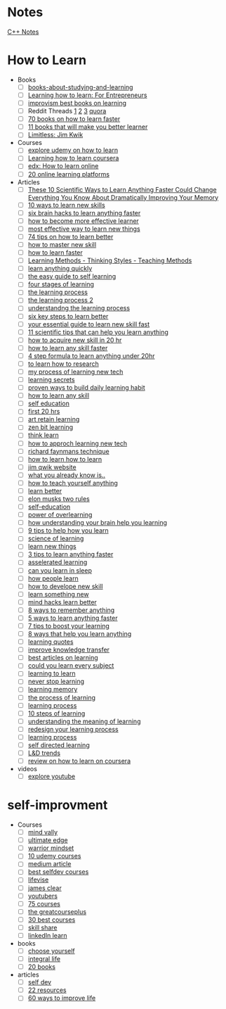 # Notes
[C++ Notes](https://github.com/JDRanpariya/notes/blob/master/books/cpp_crash_course.md)

# How to Learn
- Books
  - [ ] [books-about-studying-and-learning](https://examstudyexpert.com/books-and-guides/books-about-studying-and-learning/)
  - [ ] [Learning how to learn: For Entrepreneurs](https://www.theceolibrary.com/collection/learning-how-to-learn-books)
  - [ ] [improvism best books on learning](https://improveism.com/best-books-on-learning/)
  - [ ] Reddit Threads [1](https://www.reddit.com/r/GetStudying/comments/95ngzv/books_that_you_have_read_on_effective_learning/) [2](https://www.reddit.com/r/selfimprovement/comments/7uvrr9/best_books_on_improving_your_ability_to_learn/) [3](https://www.reddit.com/r/BettermentBookClub/comments/92897s/70_books_on_learning_how_to_learn_30_books_on/) [quora](https://www.quora.com/What-are-the-best-books-on-Learning-How-to-Learn)
  - [ ] [70 books on how to learn faster](https://theartofliving.com/ultimate-learning-how-to-learn-reading-list/)
  - [ ] [11 books that will make you better learner](https://www.inc.com/quora/11-must-read-books-that-will-make-you-a-better-learner.html)
  - [ ] [Limitless: Jim Kwik](https://www.amazon.com/Limitless-Upgrade-Anything-Faster-Exceptional/dp/1401958230)
  
- Courses
  - [ ] [explore udemy on how to learn](https://www.udemy.com/courses/search/?src=ukw&q=how+to+learn)
  - [ ] [Learning how to learn coursera](https://www.coursera.org/learn/learning-how-to-learn)
  - [ ] [edx: How to learn online](https://www.edx.org/course/how-to-learn-online)
  - [ ] [20 online learning platforms](https://www.lifehack.org/articles/productivity/20-places-educate-yourself-online-for-free.html)
  
- Articles
  - [ ] [These 10 Scientific Ways to Learn Anything Faster Could Change Everything You Know About Dramatically Improving Your Memory](https://www.inc.com/jeff-haden/these-10-scientific-ways-to-learn-anything-faster-could-change-everything-you-know-about-dramatically-improving-your-memory.html)
  - [ ] [10 ways to learn new skills](https://zapier.com/blog/learning-new-skills/)
  - [ ] [six brain hacks to learn anything faster](https://www.fastcompany.com/3063173/six-brain-hacks-to-learn-anything-faster)
  - [ ] [how to become more effective learner](https://www.verywellmind.com/how-to-become-a-more-effective-learner-2795162)
  - [ ] [most effective way to learn new things](https://agileleanlife.com/the-most-effective-way-to-learn-new-things/)
  - [ ] [74 tips on how to learn better](https://oedb.org/ilibrarian/hacking-knowledge/)
  - [ ] [how to master new skill](https://hbr.org/2012/11/how-to-master-a-new-skill)
  - [ ] [how to learn faster](https://improveism.com/how-to-learn-faster/)
  - [ ] [Learning Methods - Thinking Styles - Teaching Methods](https://www.basicknowledge101.com/subjects/learningstyles.html)
  - [ ] [learn anything quickly](https://simpleprogrammer.com/products/learn-anything-quickly/)
  - [ ] [the easy guide to self learning](https://creately.com/blog/education/self-learning-techniques-tools/)
  - [ ] [four stages of learning](https://www.kdplatform.com/four-stages-learning/)
  - [ ] [the learning process](https://courses.lumenlearning.com/lumencollegesuccessxtraining2/chapter/the-learning-process/)
  - [ ] [the learning process 2](https://learningcommons.ubc.ca/tutoring-and-advice/selfassessment/the-learning-process/)
  - [ ] [understandng the learning process](https://www.cdl.org/understanding-the-learning-process-to-effectively-differentiate-instruction/)
  - [ ] [six key steps to learn better](https://www.the-learning-agency-lab.com/the-learning-curve/six-key-steps-to-learn-better)
  - [ ] [your essential guide to learn new skill fast](https://medium.com/skilluped/your-essential-guide-to-learn-new-skills-fast-c7e3fc493bea)
  - [ ] [11 scientific tips that can help you learn anything](https://www.sciencealert.com/11-scientific-tips-that-can-help-you-learn-anything-faster-and-remember-it)
  - [ ] [how to acquire new skill in 20 hr](https://www.iwillteachyoutoberich.com/blog/how-to-acquire-any-new-skill-in-20-hours-or-less/)
  - [ ] [how to learn any skill faster](https://daringtolivefully.com/how-to-learn-any-skill-faster)
  - [ ] [4 step formula to learn anything under 20hr](https://blog.usejournal.com/4-step-formula-to-learn-anything-in-under-24-hours-c1b23c86227f)
  - [ ] [to learn how to research](https://www.researchgate.net/post/To-learn-how-to-research-or-to-research-for-learning-something)
  - [ ] [my process of learning new tech](https://start.jcolemorrison.com/my-process-for-learning-new-technology-skills/)
  - [ ] [learning secrets](https://www.apa.org/ed/precollege/psn/2013/09/learning-secrets)
  - [ ] [proven ways to build daily learning habit](https://blog.anderspink.com/2015/12/5-proven-ways-to-build-a-daily-learning-habit/)
  - [ ] [how to learn any skill](https://theartofliving.com/how-to-learn-any-skill/)
  - [ ] [self education](https://collegeinfogeek.com/self-education/)
  - [ ] [first 20 hrs](https://first20hours.com/)
  - [ ] [art retain learning](https://www.psychotactics.com/art-retain-learning/)
  - [ ] [zen bit learning](https://zenhabits.net/larning/)
  - [ ] [think learn](https://success.oregonstate.edu/learning/think-learn)
  - [ ] [how to approch learning new tech](https://hackernoon.com/how-to-approach-learning-a-new-technology-a4850f4aedd6)
  - [ ] [richard faynmans technique](https://www.openculture.com/2019/07/richard-feynmans-technique-for-learning-something-new.html)
  - [ ] [how to learn how to learn](https://www.thehindu.com/thread/technology/how-to-learn-how-to-learn/article16741895.ece)
  - [ ] [jim qwik website](https://jimkwik.com/kwik-brain-001/)
  - [ ] [what you already know is..](https://www.theguardian.com/education/2016/jan/09/what-you-already-know-is-the-key-to-learning-new-things)
  - [ ] [how to teach yourself anything](https://www.scotthyoung.com/blog/2007/11/12/how-to-teach-yourself-anything-in-less-than-three-months/)
  - [ ] [learn better](https://www.jotform.com/blog/learn-better/)
  - [ ] [elon musks two rules](https://entrepreneurshandbook.co/elon-musks-2-rules-for-learning-anything-faster-cf9a79fba35)
  - [ ] [self-education](https://www.nateliason.com/blog/self-education)
  - [ ] [power of overlearning](https://www.scientificamerican.com/article/the-power-of-overlearning/)
  - [ ] [how understanding your brain help you learning](https://greatergood.berkeley.edu/article/item/how_understanding_your_brain_can_help_you_learn)
  - [ ] [9 tips to help how you learn](https://blog.learnfasthq.com/9-tips-to-improve-how-you-learn-your-learning-capacity)
  - [ ] [science of learning](https://www.brainscape.com/academy/how-students-learn-science-of-learning/)
  - [ ] [learn new things](https://www.maplealps.com/blog/learn-new-things)
  - [ ] [3 tips to learn anything faster](https://www.cnbc.com/2020/05/24/elon-musks-former-brain-coach-3-tips-to-learn-anything-faster.html)
  - [ ] [asselerated learning](https://fs.blog/learning/)
  - [ ] [can you learn in sleep](https://www.medicalnewstoday.com/articles/321161)
  - [ ] [how people learn](https://toggl.com/blog/how-people-learn)
  - [ ] [how to develope new skill](https://www.ag5.com/how-to-develop-new-skills/)
  - [ ] [learn something new](https://learninginbloom.com/learn-something-new/)
  - [ ] [mind hacks learn better](https://www.huffpost.com/entry/mind-hacks-learn-better_n_3901150)
  - [ ] [8 ways to remember anything](https://www.psychologytoday.com/us/blog/happiness-in-world/200911/eight-ways-remember-anything)
  - [ ] [5 ways to learn anything faster](https://www.howtolearn.com/2021/03/5-ways-to-learn-anything-faster/)
  - [ ] [7 tips to boost your learning](https://www.jagranjosh.com/articles/top-7-tips-to-boost-your-learning-abilities-1473424114-1)
  - [ ] [8 ways that help you learn anything](https://www.lifehack.org/articles/productivity/8-ways-help-you-learn-everything-faster.html#:~:text=Prime%20your%20brain%20beforehand.&text=This%20turns%20out%20to%20be,mind%20related%20to%20that%20subject.)
  - [ ] [learning quotes](https://wisdomquotes.com/learning-quotes/)
  - [ ] [improve knowledge transfer](https://www.shiftelearning.com/blog/improving-knowledge-transfer)
  - [ ] [best articles on learning](https://www.scotthyoung.com/blog/the-best-articles-on-learning/)
  - [ ] [could you learn every subject](https://www.scotthyoung.com/blog/)
  - [ ] [learning to learn](https://hbr.org/2016/03/learning-to-learn)
  - [ ] [never stop learning](https://99u.adobe.com/articles/29995/never-stop-learning-how-self-education-creates-a-bullet-proof-career)
  - [ ] [learning memory](https://www.apa.org/science/about/psa/2016/06/learning-memory)
  - [ ] [the process of learning](https://www.sec-ed.co.uk/best-practice/the-process-of-learning-and-the-implications-for-pedagogy-part-1/)
  - [ ] [learning process](https://www.lifehack.org/850450/learning-process)
  - [ ] [10 steps of learning](https://medium.com/constraint-drives-creativity/the-10-step-process-of-learning-how-to-learn-c2af6fa71e3f)
  - [ ] [understanding the meaning of learning](https://www.yourarticlelibrary.com/education/learning-process-understanding-the-meaning-of-learning-process/6005)
  - [ ] [redesign your learning process](https://uxdesign.cc/how-to-re-design-your-learning-process-70e1fae7d077)
  - [ ] [learning process](https://id.pinterest.com/dwiindrapurnomo/learning-process/)
  - [ ] [self directed learning](https://uwaterloo.ca/centre-for-teaching-excellence/teaching-resources/teaching-tips/tips-students/self-directed-learning/self-directed-learning-four-step-process)
  - [ ] [L&D trends](https://www.global-learning-development.com/2019/01/28/ld-trends-round-up-the-10-best-articles-to-stay-up-to-date-with-learning-and-development/)
  - [ ] [review on how to learn on coursera](https://towardsdatascience.com/the-ultimate-skill-learning-how-to-learn-9e2fabdc7f1e)
  
- videos
  - [ ] [explore youtube](https://www.youtube.com/results?search_query=how+to+learn)

# self-improvment
- Courses
  - [ ] [mind vally](https://www.mindvalley.com/)
  - [ ] [ultimate edge](https://store.tonyrobbins.com/products/ultimate-edge)
  - [ ] [warrior mindset](https://www.udemy.com/course/the-ultimate-personal-breakthrough-programme-full-version/?ranMID=39197&ranEAID=h3m3pmsCGmo&ranSiteID=h3m3pmsCGmo-uPYTfG3K9WEQDf_QwJVEHQ&LSNPUBID=h3m3pmsCGmo&utm_source=aff-campaign&utm_medium=udemyads)
  - [ ] [10 udemy courses](https://believeandcreate.com/10-free-personal-growth-courses-that-can-change-your-life/)
  - [ ] [medium article](https://medium.com/personal-growth/top-rated-personal-development-courses-87c9edb60afd)
  - [ ] [best selfdev courses](https://coursesity.com/section/personal-development)
  - [ ] [lifevise ](https://lifevise.com/)
  - [ ] [james clear](https://jamesclear.com/self-improvement)
  - [ ] [youtubers](https://blog.feedspot.com/self_improvement_youtube_channels/)
  - [ ] [75 courses](https://minimalism.co/articles/self-care-bundle-75-courses)
  - [ ] [the greatcourseplus](https://www.thegreatcoursesplus.com/professional-and-personal-growth)
  - [ ] [30 best courses](https://digitaldefynd.com/best-udemy-personality-development-courses/)
  - [ ] [skill share](https://theblissfulmind.com/skillshare-self-care-classes/)
  - [ ] [linkedIn learn](https://www.lynda.com/Business-tutorials/Being-Best-You-Self-Improvement-Modeling/2817014-2.html)

- books
  - [ ] [choose yourself](https://www.amazon.com/Choose-Yourself-James-Altucher-ebook/dp/B00CO8D3G4)
  - [ ] [integral life](https://www.amazon.com/Integral-Life-Practice-21st-Century-Blueprint/dp/1590304675)
  - [ ] [20 books](https://bookriot.com/personal-development-books/)

- articles
  - [ ] [self dev](https://lightpdf.com/self-development-websites.html)
  - [ ] [22 resources](https://www.lifehack.org/articles/lifestyle/22-killer-personal-development-resources.html)
  - [ ] [60 ways to improve life](https://www.lifehack.org/articles/lifestyle/60-small-ways-to-improve-your-life-in-the-next-100-days.html)
